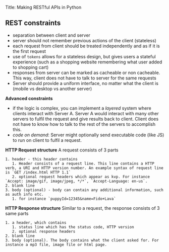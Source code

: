 Title: Making RESTful APIs in Python

## REST constraints
 - separation between client and server
 - server should not remember previous actions of the client (stateless)
 - each request from client should be treated independently and as if it is the first request
 - use of `tokens` allows for a stateless design, but gives users a stateful experience (such as a shopping website remembering what user added to shopping cart)
 - responses from server can be marked as cacheable or non cacheable. This way, client does not have to talk to server for the same requests
 - Server should provide a uniform interface, no matter what the client is (mobile vs desktop vs another server)

**Advanced constraints**
 - if the logic is complex, you can implement a *layered* system where clients interact with Server A. Server A would interact with many other servers to fulfil the request and give results back to client. Client does not have to know how to talk to the rest of the servers to accomplish this.
 - *code on demand*: Server might optionally send executable code (like JS) to run on client to fulfil a request.

**HTTP Request structure**
A request consists of 3 parts
    
    1. header - this header contains
       1. Header consists of a request line. This line contains a HTTP verb, a URI and HTTP version number. An example syntax of request line is `GET /index.html HTTP 1.1`
       2. optional request headers which appear as kvp. For instance `Accept: image/gif, image/jpeg, */*`, `Accept-Language: en-us`.
    2. blank line
    3. body (optional) - body can contain any additional information, such as auth info etc.
       1. for instance `puppyId=12345&name=Fido+Lava`

**HTTP Response structure**
Similar to a request, the response consists of 3 same parts

    1. a header, which contains
       1. status line which has the status code, HTTP version
       2. optional response headers
    2. blank line
    3. body (optional). The body contains what the client asked for. For instance a mp3 file, image file or html page.